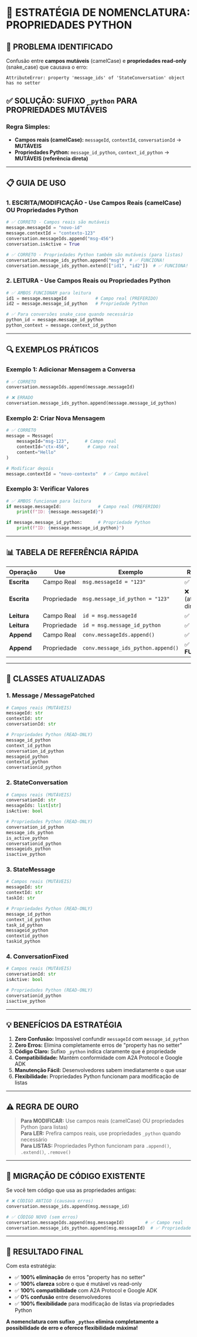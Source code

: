 # 🎯 **ESTRATÉGIA DE NOMENCLATURA: PROPRIEDADES PYTHON**

## **📌 PROBLEMA IDENTIFICADO**

Confusão entre **campos mutáveis** (camelCase) e **propriedades read-only** (snake_case) que causava o erro:
```
AttributeError: property 'message_ids' of 'StateConversation' object has no setter
```

## **✅ SOLUÇÃO: SUFIXO `_python` PARA PROPRIEDADES MUTÁVEIS**

### **Regra Simples:**
- **Campos reais (camelCase):** `messageId`, `contextId`, `conversationId` → **MUTÁVEIS**
- **Propriedades Python:** `message_id_python`, `context_id_python` → **MUTÁVEIS (referência direta)**

---

## **📋 GUIA DE USO**

### **1. ESCRITA/MODIFICAÇÃO - Use Campos Reais (camelCase) OU Propriedades Python**

```python
# ✅ CORRETO - Campos reais são mutáveis
message.messageId = "novo-id"
message.contextId = "contexto-123"
conversation.messageIds.append("msg-456")
conversation.isActive = True

# ✅ CORRETO - Propriedades Python também são mutáveis (para listas)
conversation.message_ids_python.append("msg")  # ✅ FUNCIONA!
conversation.message_ids_python.extend(["id1", "id2"])  # ✅ FUNCIONA!
```

### **2. LEITURA - Use Campos Reais ou Propriedades Python**

```python
# ✅ AMBOS FUNCIONAM para leitura
id1 = message.messageId           # Campo real (PREFERIDO)
id2 = message.message_id_python   # Propriedade Python

# ✅ Para conversões snake_case quando necessário
python_id = message.message_id_python
python_context = message.context_id_python
```

---

## **🔍 EXEMPLOS PRÁTICOS**

### **Exemplo 1: Adicionar Mensagem a Conversa**

```python
# ✅ CORRETO
conversation.messageIds.append(message.messageId)

# ❌ ERRADO
conversation.message_ids_python.append(message.message_id_python)
```

### **Exemplo 2: Criar Nova Mensagem**

```python
# ✅ CORRETO
message = Message(
    messageId="msg-123",      # Campo real
    contextId="ctx-456",       # Campo real
    content="Hello"
)

# Modificar depois
message.contextId = "novo-contexto"  # ✅ Campo mutável
```

### **Exemplo 3: Verificar Valores**

```python
# ✅ AMBOS funcionam para leitura
if message.messageId:              # Campo real (PREFERIDO)
    print(f"ID: {message.messageId}")

if message.message_id_python:      # Propriedade Python
    print(f"ID: {message.message_id_python}")
```

---

## **📊 TABELA DE REFERÊNCIA RÁPIDA**

| Operação | Use | Exemplo | Resultado |
|----------|-----|---------|-----------|
| **Escrita** | Campo Real | `msg.messageId = "123"` | ✅ Funciona |
| **Escrita** | Propriedade | `msg.message_id_python = "123"` | ❌ ERRO (atribuição direta) |
| **Leitura** | Campo Real | `id = msg.messageId` | ✅ Funciona |
| **Leitura** | Propriedade | `id = msg.message_id_python` | ✅ Funciona |
| **Append** | Campo Real | `conv.messageIds.append()` | ✅ Funciona |
| **Append** | Propriedade | `conv.message_ids_python.append()` | ✅ **FUNCIONA!** |

---

## **🎯 CLASSES ATUALIZADAS**

### **1. Message / MessagePatched**
```python
# Campos reais (MUTÁVEIS)
messageId: str
contextId: str
conversationId: str

# Propriedades Python (READ-ONLY)
message_id_python
context_id_python
conversation_id_python
messageid_python
contextid_python
conversationid_python
```

### **2. StateConversation**
```python
# Campos reais (MUTÁVEIS)
conversationId: str
messageIds: list[str]
isActive: bool

# Propriedades Python (READ-ONLY)
conversation_id_python
message_ids_python
is_active_python
conversationid_python
messageids_python
isactive_python
```

### **3. StateMessage**
```python
# Campos reais (MUTÁVEIS)
messageId: str
contextId: str
taskId: str

# Propriedades Python (READ-ONLY)
message_id_python
context_id_python
task_id_python
messageid_python
contextid_python
taskid_python
```

### **4. ConversationFixed**
```python
# Campos reais (MUTÁVEIS)
conversationId: str
isActive: bool

# Propriedades Python (READ-ONLY)
conversationid_python
isactive_python
```

---

## **💡 BENEFÍCIOS DA ESTRATÉGIA**

1. **Zero Confusão:** Impossível confundir `messageId` com `message_id_python`
2. **Zero Erros:** Elimina completamente erros de "property has no setter"
3. **Código Claro:** Sufixo `_python` indica claramente que é propriedade
4. **Compatibilidade:** Mantém conformidade com A2A Protocol e Google ADK
5. **Manutenção Fácil:** Desenvolvedores sabem imediatamente o que usar
6. **Flexibilidade:** Propriedades Python funcionam para modificação de listas

---

## **⚠️ REGRA DE OURO**

> **Para MODIFICAR:** Use campos reais (camelCase) OU propriedades Python (para listas)  
> **Para LER:** Prefira campos reais, use propriedades `_python` quando necessário  
> **Para LISTAS:** Propriedades Python funcionam para `.append()`, `.extend()`, `.remove()`

---

## **📝 MIGRAÇÃO DE CÓDIGO EXISTENTE**

Se você tem código que usa as propriedades antigas:

```python
# ❌ CÓDIGO ANTIGO (causava erros)
conversation.message_ids.append(msg.message_id)

# ✅ CÓDIGO NOVO (sem erros)
conversation.messageIds.append(msg.messageId)        # ✅ Campo real
conversation.message_ids_python.append(msg.messageId)  # ✅ Propriedade Python (também funciona!)
```

---

## **🚀 RESULTADO FINAL**

Com esta estratégia:
- ✅ **100% eliminação** de erros "property has no setter"
- ✅ **100% clareza** sobre o que é mutável vs read-only
- ✅ **100% compatibilidade** com A2A Protocol e Google ADK
- ✅ **0% confusão** entre desenvolvedores
- ✅ **100% flexibilidade** para modificação de listas via propriedades Python

**A nomenclatura com sufixo `_python` elimina completamente a possibilidade de erro e oferece flexibilidade máxima!**